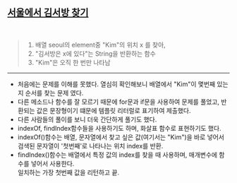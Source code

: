 ## [서울에서 김서방 찾기](https://school.programmers.co.kr/learn/courses/30/lessons/12919)
<Br>

>1. 배열 seoul의 element중 "Kim"의 위치 x 를 찾아,
>2. "김서방은 x에 있다"는 String을 반환하는 함수
>3. "Kim"은 오직 한 번만 나타남

---

- 처음에는 문제를 이해를 못했다. 열심히 확인해보니 배열에서 "Kim"이 몇번째 있는지 순서를 찾는 문제 였다.
- 다른 메소드나 함수를 잘 모르기 때문에 for문과 if문을 사용하여 문제를 풀었고, 반환되는 값은 문장형이기 떄문에 템플릿 리터럴로 표기하여 제출했다.
- 다른 사람들의 풀이를 보니 더욱 간단하게 풀기도 했다.
- indexOf, findIndex함수들을 사용하기도 하며, 화살표 함수로 표현하기도 했다.
- indexOf()함수는 배열, 문자열에서 찾고 싶은 값(여기서는 "Kim")을 바로 넣어서 검색된 문자열이 '첫번째'로 나타나는 위치 index를 반환.
- findIndex()함수는 배열에서 특정 값의 index를 찾을 때 사용하며, 매개변수에 함수를 넣어서 사용한다.<br>일치하는 가장 첫번째 값을 리턴하고 끝.